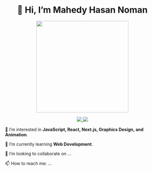 <h1 align="center">👋 Hi, I’m Mahedy Hasan Noman</h1>

<p align="center">
 <img src="https://yandex-images.clstorage.net/gd5tq2198/5abbfcTD/4lWVtSewfYt9FAwjrwweGwnLSgAgJtDMk_UvFXbWN1p8vQRctIWoD9JNcVKxL0IxHvxho_seh8bZSGZRXk_lJwIEsPRDdEm6yLEoksv43muZir6x9KbUvVbVnmTG47ZqnD1UbBcTGn3lLrbkts1V4-85VCPePyYDea21l-pbgHdjBdUGtNPs3Q1mvDXdPu2rWtueIpC1137Gdi-C5CHFH7xbo_i3gFjfxW801QU-pPNfysbSrJ3Ag_uNJfVfe_LVkOZk1OTDHG6tB1-EX-yOmbs4TNJz13ec1NS8ULTBlF1dudH5ddOpTbR99DbmvhWir9kngp_PweAqDvf1v3ji51E21JfE8N7f77XPZc-cjqk4m2ywIJYEzCeHj3AG4jU9_5riCbaSSP3GXNaGNOxlIX84FjGPHDAxuN-Uti4a4oRgliSG59LOTt_nTSR_3o1q6-oNs1CHpn6VlP9jl9IVjW25E1tEsXtfFy0VNvX-hQF8OnZCjl2Cc2g8RxaeOKB18XZ1tyTCDe2vlFx1HQ6duzlpTdGB5tTeZJa-AyfzhM89eCJKJJLZDsVOJ2XmnQbgn-g1URxeAmF6b3VGPgrAJzE3pWTEwa_PXPYOFX__fapaqt5B8FYXH1RX3GCFo4RNP4ny-hQCON3mbWZFZO0H4R4Z5pCfLmDDqawU1C0YMWXBJMUWBVNs_3zn32QMfr946ojeQAPm1az3BR1ytHI3va_pwFl2oNosZf92hIV_teOeiRYj_uzSYCos58ZeSrMEE2YV1xYBb-9NBi2nfm0v2isa3cHTR-dcxyUOQ7ZBt808akB7ZlCoP5Rdl0UGThXDfBtVob4v8BDZvsdFnpsAFcDmtUYXIs4OHeUNx-8Ojik5qj6joIUVTuelfTAXYyW_fbhAe7WAyn73zbTHx84Fk56Z95M_HALQeH9Ehm4p8pWQlDSW9sAdn4zmvrW-jEwp-Khvk6JXNo1VJLxAFBJkQ" width="300">
</p>

<p align="center">
  <a href="https://github.com/mehedynoman11" target="_blank">
    <img src="https://img.shields.io/badge/GitHub-mehedynoman11-black?style=flat-square&logo=github">
  </a>
  <a href="https://www.linkedin.com/in/mehedynoman11" target="_blank">
    <img src="https://img.shields.io/badge/LinkedIn-mehedynoman11-blue?style=flat-square&logo=linkedin">
  </a>
</p>

<p>
  👀 I’m interested in <strong>JavaScript, React, Next.js, Graphics Design, and Animation</strong>.
</p>

<p>
  🌱 I’m currently learning <strong>Web Development</strong>.
</p>

<p>
  💞️ I’m looking to collaborate on ...
</p>

<p>
  📫 How to reach me: ...
</p>

<!---
mehedynoman11/mehedynoman11 is a ✨ special ✨ repository because its README.md (this file) appears on your GitHub profile.
You can click the Preview link to take a look at your changes.
--->
